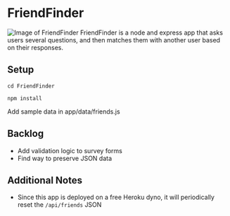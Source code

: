 # FriendFinder
![Image of FriendFinder](https://www.alanchen.com/wp-content/uploads/2019/01/friendfinderthumb.png)
FriendFinder is a node and express app that asks users several questions, and then matches them with another user based on their responses.

## Setup
`cd FriendFinder`

`npm install`

Add sample data in app/data/friends.js

## Backlog
- Add validation logic to survey forms
- Find way to preserve JSON data

## Additional Notes
- Since this app is deployed on a free Heroku dyno, it will periodically reset the `/api/friends` JSON
